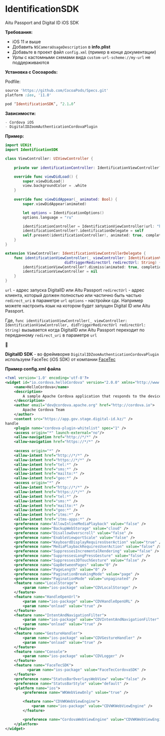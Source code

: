 # IdentificationSDK
Aitu Passport and Digital ID iOS SDK

**Требования:**

- iOS 11 и выше
- Добавить `NSCameraUsageDescription` в **info.plist**
- Добавьте в проект файл `config.xml` (пример в конце документации)
- Урлы с кастомными схемами вида `custom-url-scheme://my-url` не поддерживаются

**Установка с Cocoapods:**

Podfile:

```ruby
source 'https://github.com/CocoaPods/Specs.git'
platform :ios, '11.0'

pod ‘IdentificationSDK’, ‘2.1.0’
```

**Зависимости:**

```javascript
- Cordova iOS
- DigitalIDZoomAuthenticationCordovaPlugin
```

**Пример:**

```swift
import UIKit
import IdentificationSDK

class ViewController: UIViewController {
    
    private var identificationController: IdentificationViewController?

    override func viewDidLoad() {
        super.viewDidLoad()
        view.backgroundColor = .white
    }
    
    override func viewDidAppear(_ animated: Bool) {
        super.viewDidAppear(animated)

        let options = IdentificationOptions()
        options.language = "ru"

        identificationController = IdentificationViewController(url: "https://app.gov.stage.digital-id.kz/oauth?response_type=code&client_id={client_id}&scope=ID_CARD&redirect_uri=https://www.egov.kz/digital-id-callback&state=EGOV", redirectUrl: "site.com/digital-id-callback", options: options)
        identificationController?.identificationDelegate = self
        self.present(identificationController!, animated: true, completion: nil)
    }
}

extension ViewController: IdentificationViewControllerDelegate {
    func identificationViewController(_ viewController: IdentificationViewController,
                           didTriggerRedirectUrl redirectUrl: String) {
        identificationViewController?.dismiss(animated: true, completion: nil)
        identificationViewController = nil
    }
}
```

`url` - адрес запуска DigitalID или Aitu Passport
`redirectUrl` - адрес клиента, который должен полностью или частично быть частью `redirect_uri` в параметре `url`
`options` - настройки сдк. Например можете настроить язык на котором будет запущен Digital ID или Aitu Passport.

Где, 
`func identificationViewController(_ viewController: IdentificationViewController, didTriggerRedirectUrl redirectUrl: String)`
вызывается когда DigitalID или Aitu Passport переходит по переданному `redirect_uri` в параметре `url`


🍂

**DigitalID SDK** - во фреймворке `DigitalIDZoomAuthenticationCordovaPlugin` используем FaceTec (iOS SDK) от компании [FaceTec](https://www.facetec.com/)


**Пример config.xml файла**
```xml
<?xml version='1.0' encoding='utf-8'?>
<widget id="io.cordova.helloCordova" version="2.0.0" xmlns="http://www.w3.org/ns/widgets">
    <name>HelloCordova</name>
    <description>
        A sample Apache Cordova application that responds to the deviceready event.
    </description>
    <author email="dev@cordova.apache.org" href="http://cordova.io">
        Apache Cordova Team
    </author>
    <content src="https://app.gov.stage.digital-id.kz/" />
handle
    <plugin name="cordova-plugin-whitelist" spec="1" />
    <access origin="*" launch-external="no"/>
    <allow-navigation href="http://*/*" />
    <allow-navigation href="https://*/*" />
    
    <access origin="*" />
    <allow-intent href="http://*/*" />
    <allow-intent href="https://*/*" />
    <allow-intent href="tel:*" />
    <allow-intent href="sms:*" />
    <allow-intent href="mailto:*" />
    <allow-intent href="geo:*" />
    <access origin="*" />
    <allow-intent href="http://*/*" />
    <allow-intent href="https://*/*" />
    <allow-intent href="tel:*" />
    <allow-intent href="sms:*" />
    <allow-intent href="mailto:*" />
    <allow-intent href="geo:*" />
    <allow-intent href="itms:*" />
    <allow-intent href="itms-apps:*" />
    <preference name="AllowInlineMediaPlayback" value="false" />
    <preference name="BackupWebStorage" value="cloud" />
    <preference name="DisallowOverscroll" value="false" />
    <preference name="EnableViewportScale" value="false" />
    <preference name="KeyboardDisplayRequiresUserAction" value="true" />
    <preference name="MediaPlaybackRequiresUserAction" value="false" />
    <preference name="SuppressesIncrementalRendering" value="false" />
    <preference name="SuppressesLongPressGesture" value="false" />
    <preference name="Suppresses3DTouchGesture" value="false" />
    <preference name="GapBetweenPages" value="0" />
    <preference name="PageLength" value="0" />
    <preference name="PaginationBreakingMode" value="page" />
    <preference name="PaginationMode" value="unpaginated" />
    <feature name="LocalStorage">
        <param name="ios-package" value="CDVLocalStorage" />
    </feature>
    <feature name="HandleOpenUrl">
        <param name="ios-package" value="CDVHandleOpenURL" />
        <param name="onload" value="true" />
    </feature>
    <feature name="IntentAndNavigationFilter">
        <param name="ios-package" value="CDVIntentAndNavigationFilter" />
        <param name="onload" value="true" />
    </feature>
    <feature name="GestureHandler">
        <param name="ios-package" value="CDVGestureHandler" />
        <param name="onload" value="true" />
    </feature>
    <feature name="Console">
        <param name="ios-package" value="CDVLogger" />
    </feature>
    <feature name="FaceTecSDK">
          <param name="ios-package" value="FaceTecCordovaSDK" />
    </feature>
    <preference name="StatusBarOverlaysWebView" value="false" />
    <preference name="StatusBarStyle" value="default" />
    <platform name="ios">
        <preference name="WKWebViewOnly" value="true" />

        <feature name="CDVWKWebViewEngine">
            <param name="ios-package" value="CDVWKWebViewEngine" />
        </feature>

        <preference name="CordovaWebViewEngine" value="CDVWKWebViewEngine" />
    </platform>
</widget>
```

